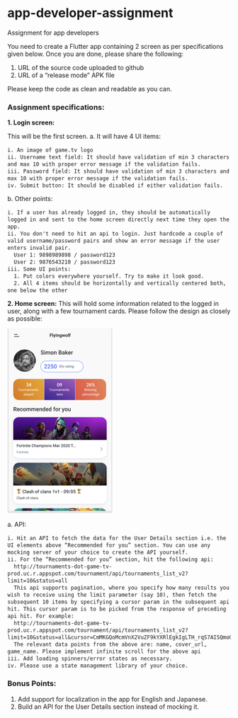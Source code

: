 # app-developer-assignment
Assignment for app developers

You need to create a Flutter app containing 2 screen as per specifications given below. Once you are done, please share the following:
1. URL of the source code uploaded to github
2. URL of a “release mode” APK file

Please keep the code as clean and readable as you can.

### Assignment specifications:

**1. Login screen:**

  This will be the first screen.
  a. It will have 4 UI items:
  
    i. An image of game.tv logo
    ii. Username text field: It should have validation of min 3 characters and max 10 with proper error message if the validation fails.
    iii. Password field: It should have validation of min 3 characters and max 10 with proper error message if the validation fails.
    iv. Submit button: It should be disabled if either validation fails.
    
  b. Other points:
  
    i. If a user has already logged in, they should be automatically logged in and sent to the home screen directly next time they open the app.
    ii. You don't need to hit an api to login. Just hardcode a couple of valid username/password pairs and show an error message if the user enters invalid pair.
      User 1: 9898989898 / password123
      User 2: 9876543210 / password123
    iii. Some UI points:
      1. Put colors everywhere yourself. Try to make it look good.
      2. All 4 items should be horizontally and vertically centered both, one below the other
      
**2. Home screen:**
This will hold some information related to the logged in user, along with a few tournament cards. Please follow the design as closely as possible:

<img src="./app-dev-assignment.png" height=417 width=237/>


  a. API:
  
    i. Hit an API to fetch the data for the User Details section i.e. the UI elements above “Recommended for you” section. You can use any mocking server of your choice to create the API yourself.
    ii. For the “Recommended for you” section, hit the following api:
      http://tournaments-dot-game-tv-prod.uc.r.appspot.com/tournament/api/tournaments_list_v2?limit=10&status=all
      This api supports pagination, where you specify how many results you wish to receive using the limit parameter (say 10), then fetch the subsequent 10 items by specifying a cursor param in the subsequent api hit. This cursor param is to be picked from the response of preceding api hit. For example:
      http://tournaments-dot-game-tv-prod.uc.r.appspot.com/tournament/api/tournaments_list_v2?limit=10&status=all&cursor=CmMKGQoMcmVnX2VuZF9kYXRlEgkIgLTH_rqS7AISQmoOc35nYW1lLXR2LXByb2RyMAsSClRvdXJuYW1lbnQiIDIxMDQ5NzU3N2UwOTRmMTU4MWExMDUzODEwMDE3NWYyDBgAIAE=
      The relevant data points from the above are: name, cover_url, game_name. Please implement infinite scroll for the above api
    iii. Add loading spinners/error states as necessary.
    iv. Please use a state management library of your choice.
    
### Bonus Points:
1. Add support for localization in the app for English and Japanese.
2. Build an API for the User Details section instead of mocking it.
